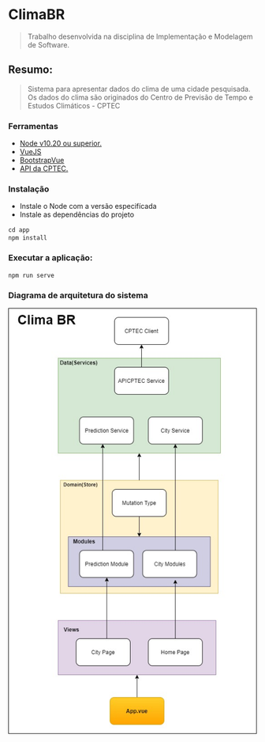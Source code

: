 # ClimaBR

> Trabalho desenvolvida na disciplina de Implementação e Modelagem de Software.

## Resumo:
> Sistema para apresentar dados do clima de uma cidade pesquisada.
> Os dados do clima são originados do Centro de Previsão de Tempo e Estudos Climáticos - CPTEC

### Ferramentas

- [Node v10.20 ou superior.](https://nodejs.org/en/download/)
- [VueJS](https://vuejs.org/)
- [BootstrapVue](https://bootstrap-vue.org/)
- [API da CPTEC.](http://servicos.cptec.inpe.br/XML)


### Instalação

- Instale o Node com a versão especifícada
- Instale as dependências do projeto

```
cd app
npm install
```

### Executar a aplicação:

```
npm run serve
```

### Diagrama de arquitetura do sistema
![](/docs/DiagramaDeArquitetura.png)
